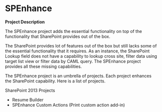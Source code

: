# SPEnhance
<b>Project Description</b>
<p>The SPEnhance project adds the essential functionality on top of the functionality that SharePoint provides out of the box.</p>

<p>The SharePoint provides lot of features out of the box but still lacks some of the essential functionality that it requires. 
As an instance, the SharePoint Lookup field does not have a capability to lookup cross site, filter data using target list view or 
filter data by CAML query. The SPEnhance project provides all these missing capabilities.</p>

<p>The SPEnhance project is an umbrella of projects. Each project enhances the SharePoint capability. Here is a list of projects.</p>

<p>SharePoint 2013 Projects</p>
<ul>
  <li>Resume Builder</li>
  <li>SPEnhance Custom Actions (Print custom action add-in)</li>
</ul>  
